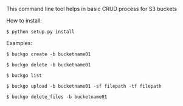 This command line tool helps in basic CRUD process for S3 buckets

How to install:

```$ python setup.py install```

Examples:

```$ buckgo create -b bucketname01```

```$ buckgo delete -b bucketname01```

```$ buckgo list```

```$ buckgo upload -b bucketname01 -sf filepath -tf filepath```

```$ buckgo delete_files -b bucketname01```
